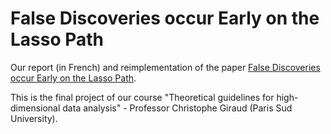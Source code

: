 # False Discoveries occur Early on the Lasso Path

Our report (in French) and reimplementation of the paper [False Discoveries occur Early on the Lasso Path](https://arxiv.org/abs/1511.01957).

This is the final project of our course "Theoretical guidelines for high-dimensional data analysis" - Professor Christophe Giraud (Paris Sud University).